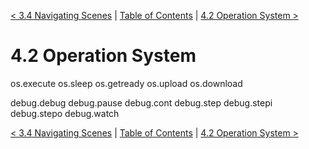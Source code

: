 [< 3.4 Navigating Scenes](3.4_navigating_scenes.md) | [Table of Contents](readme.md) | [4.2 Operation System >](4.2_operation_system.md)

# 4.2 Operation System

<a id='os.execute' class='anchor'> os.execute </a>
<a id='os.sleep' class='anchor'> os.sleep </a>
<a id='os.getready' class='anchor'> os.getready </a>
<a id='os.upload' class='anchor'> os.upload </a>
<a id='os.download' class='anchor'> os.download </a>

<a id='debug.debug' class='anchor'> debug.debug </a>
<a id='debug.pause' class='anchor'> debug.pause </a>
<a id='debug.cont' class='anchor'> debug.cont </a>
<a id='debug.step' class='anchor'> debug.step </a>
<a id='debug.stepi' class='anchor'> debug.stepi </a>
<a id='debug.stepo' class='anchor'> debug.stepo </a>
<a id='debug.watch' class='anchor'> debug.watch </a>

[< 3.4 Navigating Scenes](3.4_navigating_scenes.md) | [Table of Contents](readme.md) | [4.2 Operation System >](4.2_operation_system.md)